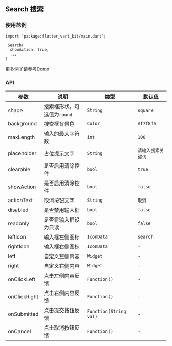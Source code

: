 ## Search 搜索

### 使用范例

```
import 'package:flutter_vant_kit/main.dart';

 Search(
  showAction: true,
  ...
)
```

更多例子请参考[Demo](../example/lib/routes/demoSearch.dart)

### API

| 参数 | 说明 | 类型 | 默认值 |
| ------------ | ------------ | ------------ | ------------ |
| shape | 搜索框形状，可选值为`round` | `String` | `square` |
| background | 搜索框背景色 | `Color` | `#f7f8fA` |
| maxLength | 输入的最大字符数 | `int` | `100` |
| placeholder | 占位提示文字 | `String` | `请输入搜索关键词` |
| clearable | 是否启用清除控件 | `bool` | `true` |
| showAction | 是否启用清除控件 | `bool` | `false` |
| actionText | 取消按钮文字 | `String` | `取消` |
| disabled | 是否禁用输入框 | `bool` | `false` |
| readonly | 是否将输入框设为只读 | `bool` | `false` |
| leftIcon | 输入框左侧图标 | `IconData` | `search` |
| rightIcon | 输入框右侧图标 | `IconData` | - |
| left | 自定义左侧内容 | `Widget` | - |
| right | 自定义右侧内容 | `Widget` | - |
| onClickLeft | 点击左侧内容反馈 | `Function()` | - |
| onClickRight | 点击右侧内容反馈 | `Function()` | - |
| onSubmitted | 点击提交按钮反馈 | `Function(String val)` | - |
| onCancel | 点击取消按钮反馈 | `Function()` | - |

